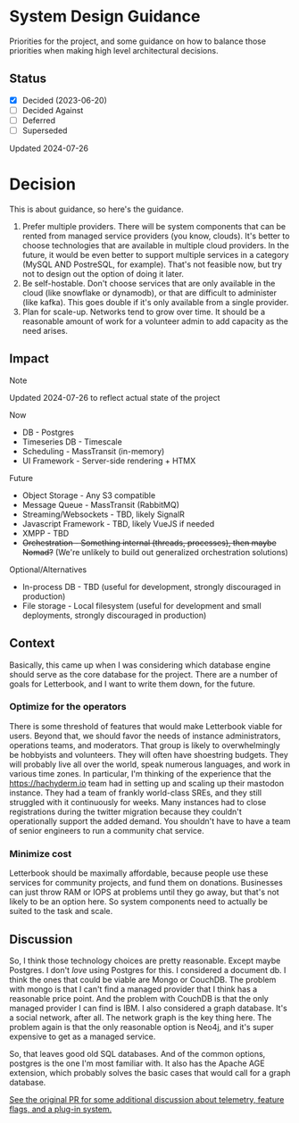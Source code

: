 ﻿# System Design Guidance

Priorities for the project, and some guidance on how to balance those priorities when making high level architectural decisions.

## Status

- [x] Decided (2023-06-20)
- [ ] Decided Against
- [ ] Deferred
- [ ] Superseded

Updated 2024-07-26

# Decision

This is about guidance, so here's the guidance.

1. Prefer multiple providers. There will be system components that can be rented from managed service providers (you know, clouds). It's better to choose technologies that are available in multiple cloud providers. In the future, it would be even better to support multiple services in a category (MySQL AND PostreSQL, for example). That's not feasible now, but try not to design out the option of doing it later. 
2. Be self-hostable. Don't choose services that are only available in the cloud (like snowflake or dynamodb), or that are difficult to administer (like kafka). This goes double if it's only available from a single provider.
3. Plan for scale-up. Networks tend to grow over time. It should be a reasonable amount of work for a volunteer admin to add capacity as the need arises.


## Impact

> [!NOTE]
> Updated 2024-07-26 to reflect actual state of the project

Now
* DB - Postgres
* Timeseries DB - Timescale
* Scheduling - MassTransit (in-memory)
* UI Framework - Server-side rendering + HTMX

Future
* Object Storage - Any S3 compatible
* Message Queue - MassTransit (RabbitMQ)
* Streaming/Websockets - TBD, likely SignalR
* Javascript Framework - TBD, likely VueJS if needed
* XMPP - TBD
* ~~Orchestration - Something internal (threads, processes), then maybe Nomad?~~ (We're unlikely to build out generalized orchestration solutions)

Optional/Alternatives
* In-process DB - TBD (useful for development, strongly discouraged in production)
* File storage - Local filesystem (useful for development and small deployments, strongly discouraged in production)

## Context

Basically, this came up when I was considering which database engine should serve as the core database for the project. There are a number of goals for Letterbook, and I want to write them down, for the future.

### Optimize for the operators

There is some threshold of features that would make Letterbook viable for users. Beyond that, we should favor the needs of instance administrators, operations teams, and moderators. That group is likely to overwhelmingly be hobbyists and volunteers. They will often have shoestring budgets. They will probably live all over the world, speak numerous languages, and work in various time zones. In particular, I'm thinking of the experience that the https://hachyderm.io team had in setting up and scaling up their mastodon instance. They had a team of frankly world-class SREs, and they still struggled with it continuously for weeks. Many instances had to close registrations during the twitter migration because they couldn't operationally support the added demand. You shouldn't have to have a team of senior engineers to run a community chat service.

### Minimize cost

Letterbook should be maximally affordable, because people use these services for community projects, and fund them on donations. Businesses can just throw RAM or IOPS at problems until they go away, but that's not likely to be an option here. So system components need to actually be suited to the task and scale.


## Discussion

So, I think those technology choices are pretty reasonable. Except maybe Postgres. I don't *love* using Postgres for this. I considered a document db. I think the ones that could be viable are Mongo or CouchDB. The problem with mongo is that I can't find a managed provider that I think has a reasonable price point. And the problem with CouchDB is that the only managed provider I can find is IBM. I also considered a graph database. It's a social network, after all. The network graph is the key thing here. The problem again is that the only reasonable option is Neo4j, and it's super expensive to get as a managed service.

So, that leaves good old SQL databases. And of the common options, postgres is the one I'm most familiar with. It also has the Apache AGE extension, which probably solves the basic cases that would call for a graph database.

[See the original PR for some additional discussion about telemetry, feature flags, and a plug-in system.](https://github.com/Letterbook/Letterbook/pull/1)

